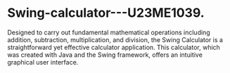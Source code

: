 # Swing-calculator---U23ME1039.
Designed to carry out fundamental mathematical operations including addition, subtraction, multiplication, and division, the Swing Calculator is a straightforward yet effective calculator application. This calculator, which was created with Java and the Swing framework, offers an intuitive graphical user interface.
